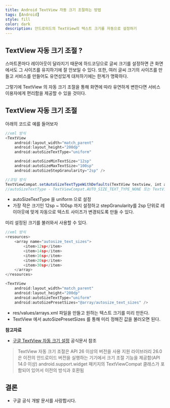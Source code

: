```yaml
---
title: Android TextView 자동 크기 조절하는 방법
tags: [Android]
style: fill
color: dark
description: 안드로이드의 TextView의 텍스트 크기를 자동으로 설정하기
---
```


## TextView 자동 크기 조절 ?
스마트폰마다 레이아웃이 달라지기 때문에 하드코딩으로 글씨 크기를 설정하면 큰 화면에서도 그 사이즈를 유지하기에 잘 안보일 수 있다. 또한, 여러 글씨 크기의 사이즈를 만들고 서비스를 만들어도 유연성있게 대처하기에는 한계가 명확하다.

그렇기에 TextView 의 자동 크기 조절을 통해 화면에 따라 유연하게 변한다면 서비스 이용자에게 편리함을 제공할 수 있을 것이다.

## TextView 자동 크기 조절
아래의 코드로 예를 들어보자
```javascript
//xml 방식
<TextView
    android:layout_width="match_parent"
    android:layout_height="200dp"
    android:autoSizeTextType="uniform"

    android:autoSizeMinTextSize="12sp"
    android:autoSizeMaxTextSize="100sp"
    android:autoSizeStepGranularity="2sp" />

//코딩 방식
TextViewCompat.setAutoSizeTextTypeWithDefaults(TextView textview, int autoSizeTextType)
//autoSizeTextType - TextViewCompat.AUTO_SIZE_TEXT_TYPE_NONE 또는 TextViewCompatAUTO_SIZE_TEXT_TYPE_UNIFORM
```

- autoSizeTextType 을 uniform 으로 설정
- 가장 작은 크기인 12sp ~ 100sp 까지 설정하고 stepGranularity를 2sp 단위로 레이아웃에 맞게 자동으로 텍스트 사이즈가 변경되도록 만들 수 있다.

미리 설정된 크기를 불러와서 사용할 수 있다.
```javascript
//xml 방식
<resources>
    <array name="autosize_text_sizes">
        <item>12sp</item>
        <item>14sp</item>
        <item>16sp</item>
        <item>20sp</item>
        <item>30sp</item>
    </array>
</resources>

<TextView
    android:layout_width="match_parent"
    android:layout_height="200dp"
    android:autoSizeTextType="uniform"
    android:autoSizePresetSizes="@array/autosize_text_sizes" />
```

- res/values/arrays.xml 파일을 만들고 원하는 텍스트 크기를 미리 만든다.
- TextView 에서 autoSizePresetSizes 를 통해 미리 정해진 값을 불러오면 된다.


**참고자료**
- [구글 TextView 자동 크기 설정](https://developer.android.com/guide/topics/ui/look-and-feel/autosizing-textview?hl=ko) 공식문서 참조

> TextView 자동 크기 조절은 API 26 이상의 버전을 사용
> 지원 라이브러리 26.0은 이전의 안드로이드 버전을 실행하는 기기에서 크기 조절 기능을 제공함(API 14.0 이상)
> android.support.widget 패키지의 TextViewCompat 클래스가 포함되어 있어서 이전의 방식과 호환됨


## 결론
- 구글 공식 개발 문서를 사랑합시다.